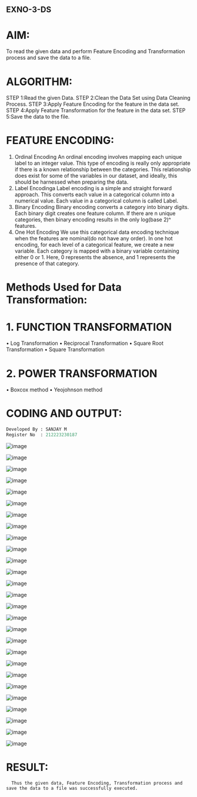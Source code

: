 ## EXNO-3-DS

# AIM:
To read the given data and perform Feature Encoding and Transformation process and save the data to a file.

# ALGORITHM:
STEP 1:Read the given Data.
STEP 2:Clean the Data Set using Data Cleaning Process.
STEP 3:Apply Feature Encoding for the feature in the data set.
STEP 4:Apply Feature Transformation for the feature in the data set.
STEP 5:Save the data to the file.

# FEATURE ENCODING:
1. Ordinal Encoding
An ordinal encoding involves mapping each unique label to an integer value. This type of encoding is really only appropriate if there is a known relationship between the categories. This relationship does exist for some of the variables in our dataset, and ideally, this should be harnessed when preparing the data.
2. Label Encodinga
Label encoding is a simple and straight forward approach. This converts each value in a categorical column into a numerical value. Each value in a categorical column is called Label.
3. Binary Encoding
Binary encoding converts a category into binary digits. Each binary digit creates one feature column. If there are n unique categories, then binary encoding results in the only log(base 2)ⁿ features.
4. One Hot Encoding
We use this categorical data encoding technique when the features are nominal(do not have any order). In one hot encoding, for each level of a categorical feature, we create a new variable. Each category is mapped with a binary variable containing either 0 or 1. Here, 0 represents the absence, and 1 represents the presence of that category.

# Methods Used for Data Transformation:
  # 1. FUNCTION TRANSFORMATION
• Log Transformation
• Reciprocal Transformation
• Square Root Transformation
• Square Transformation
  # 2. POWER TRANSFORMATION
• Boxcox method
• Yeojohnson method

# CODING AND OUTPUT:
```python
Developed By : SANJAY M
Register No  : 212223230187
```


![image](https://github.com/user-attachments/assets/f92c47a0-490a-49ee-a381-309ff940f456)

![image](https://github.com/user-attachments/assets/954c1334-9ac5-4422-9161-7d0743da2e03)

![image](https://github.com/user-attachments/assets/b429e69d-e19e-4bc0-80a9-2de387b0963e)

![image](https://github.com/user-attachments/assets/037c7d4c-9096-49a7-b6e6-901704fd62a9)

![image](https://github.com/user-attachments/assets/b757b7ab-d063-483f-8f04-fccff5a8eea8)

![image](https://github.com/user-attachments/assets/13a1c020-246f-4db0-bfc3-f2e2521f2f72)

![image](https://github.com/user-attachments/assets/ad00a9a9-38d5-42dd-848d-0dd8c3f5358d)

![image](https://github.com/user-attachments/assets/aadefa2e-c95e-46e6-9f4d-7e0f17e5cd7a)

![image](https://github.com/user-attachments/assets/aa4602c4-0467-47f3-9f64-a4c47e1b19a4)

![image](https://github.com/user-attachments/assets/1b5614b7-1bd8-476c-aab2-4416df930f64)

![image](https://github.com/user-attachments/assets/4314b827-2b6a-4b7a-b014-65b9f2883a4f)

![image](https://github.com/user-attachments/assets/64ffa1e0-1ff8-45ef-b9cc-1d22ba05940c)

![image](https://github.com/user-attachments/assets/101e6521-da53-4b66-99e6-299f3f258080)

![image](https://github.com/user-attachments/assets/7bece8e6-b075-4773-b05e-327041093e59)

![image](https://github.com/user-attachments/assets/aea2c54a-20fd-4589-8fea-811e157b2c05)

![image](https://github.com/user-attachments/assets/0c0443ca-326f-4a7c-88bd-b4c3b588a098)

![image](https://github.com/user-attachments/assets/9f4dfa68-eab1-4a19-b41c-4ff0616db45b)

![image](https://github.com/user-attachments/assets/20dbeeca-3b66-4c1f-94b5-fc740b1255ac)

![image](https://github.com/user-attachments/assets/13e4cc08-875f-4fc1-b64e-fb2f641d28a6)

![image](https://github.com/user-attachments/assets/d0071efa-89e6-4fda-a0cc-000db9e483c8)

![image](https://github.com/user-attachments/assets/5fb19eff-f44c-4bf2-a80b-72d033bf0bc6)

![image](https://github.com/user-attachments/assets/3b535f42-7f94-48a5-9597-be128996362a)

![image](https://github.com/user-attachments/assets/f83304b0-aafa-4ed9-9784-08c028db3935)

![image](https://github.com/user-attachments/assets/65e5c822-0ff7-4429-89af-0d5b6b979158)

![image](https://github.com/user-attachments/assets/cd13c281-501e-4c7c-9709-ec5b5672d14d)

![image](https://github.com/user-attachments/assets/d4376f1a-1a7d-41ac-ae2f-cfa7e84c4515)

![image](https://github.com/user-attachments/assets/3c656631-8979-4338-b4aa-16dddd043f4b)

# RESULT:
      Thus the given data, Feature Encoding, Transformation process and save the data to a file was successfully executed.

       
